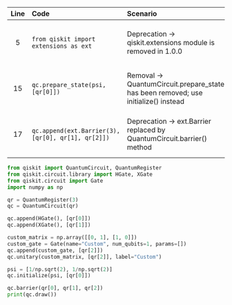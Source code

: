 | Line | Code | Scenario | Reference | Artifact | Refactoring |
| :--: | :--- | :------- | :-------: | :------- | :---------- |
| 5 | `from qiskit import extensions as ext` | Deprecation -> qiskit.extensions module is removed in 1.0.0 | qrn_tax_ddbb--d7d30b42-7ece-42c8-ac7e-c18c9a6d13ac | qiskit.extensions |  |
| 15 | `qc.prepare_state(psi, [qr[0]])` | Removal -> QuantumCircuit.prepare_state() has been removed; use initialize() instead | qrn_tax_ddbb--924bb317-072e-43c1-ac4f-44fec55e75a3 | QuantumCircuit.prepare_state | `qc.initialize(psi, [qr[0]])` |
| 17 | `qc.append(ext.Barrier(3), [qr[0], qr[1], qr[2]])` | Deprecation -> ext.Barrier replaced by QuantumCircuit.barrier() method | qrn_tax_ddbb--d7d30b42-7ece-42c8-ac7e-c18c9a6d13ac | ext.Barrier | `qc.barrier(qr[0], qr[1], qr[2])` |

```python
from qiskit import QuantumCircuit, QuantumRegister
from qiskit.circuit.library import HGate, XGate
from qiskit.circuit import Gate
import numpy as np

qr = QuantumRegister(3)
qc = QuantumCircuit(qr)

qc.append(HGate(), [qr[0]])
qc.append(XGate(), [qr[1]])

custom_matrix = np.array([[0, 1], [1, 0]])
custom_gate = Gate(name="Custom", num_qubits=1, params=[])
qc.append(custom_gate, [qr[2]])
qc.unitary(custom_matrix, [qr[2]], label="Custom")

psi = [1/np.sqrt(2), 1/np.sqrt(2)]
qc.initialize(psi, [qr[0]])

qc.barrier(qr[0], qr[1], qr[2])
print(qc.draw())
```